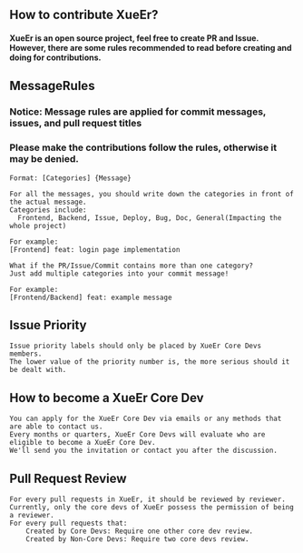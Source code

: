 ## How to contribute XueEr?

<h4>
  XueEr is an open source project, feel free to create PR and Issue. <br>
  However, there are some rules recommended to read before creating and doing for contributions.
</h4>

## MessageRules

<h3>Notice: Message rules are applied for commit messages, issues, and pull request titles</h3>
<h3>Please make the contributions follow the rules, otherwise it may be denied.</h3>

```
Format: [Categories] {Message}

For all the messages, you should write down the categories in front of the actual message.
Categories include:
  Frontend, Backend, Issue, Deploy, Bug, Doc, General(Impacting the whole project)

For example:
[Frontend] feat: login page implementation

What if the PR/Issue/Commit contains more than one category?
Just add multiple categories into your commit message!

For example:
[Frontend/Backend] feat: example message
```

## Issue Priority

```
Issue priority labels should only be placed by XueEr Core Devs members.
The lower value of the priority number is, the more serious should it be dealt with.
```

## How to become a XueEr Core Dev

```
You can apply for the XueEr Core Dev via emails or any methods that are able to contact us.
Every months or quarters, XueEr Core Devs will evaluate who are eligible to become a XueEr Core Dev.
We'll send you the invitation or contact you after the discussion.
```

## Pull Request Review

```
For every pull requests in XueEr, it should be reviewed by reviewer.
Currently, only the core devs of XueEr possess the permission of being a reviewer.
For every pull requests that:
    Created by Core Devs: Require one other core dev review.
    Created by Non-Core Devs: Require two core devs review.
```
